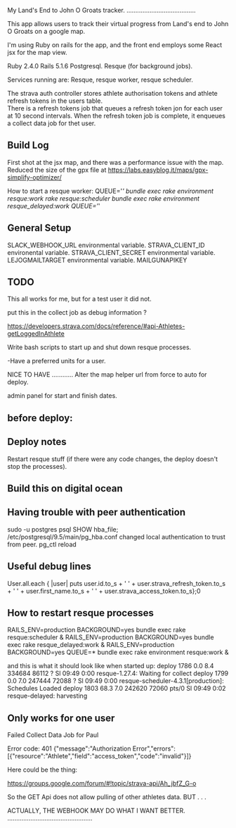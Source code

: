 My Land's End to John O Groats tracker.
.......................................

This app allows users to track their virtual progress from Land's end to John O Groats on a google map. 

I'm using Ruby on rails for the app, and the front end employs some React jsx for the map view. 

Ruby 2.4.0
Rails 5.1.6
Postgresql.
Resque (for background jobs).

Services running are:
Resque, resque worker, resque scheduler.

The strava auth controller stores athlete authorisation tokens and athlete refresh tokens in the users table.  
There is a refresh tokens job that queues a refresh token jon for each user at 10 second intervals.  When the refresh token job is complete, it enqueues a collect data job for thet user.

Build Log
---------

First shot at the jsx map, and there was a performance issue with the map.
Reduced the size of the gpx file at https://labs.easyblog.it/maps/gpx-simplify-optimizer/

How to start a resque worker:
QUEUE='*' bundle exec rake environment resque:work
rake resque:scheduler
bundle exec rake environment resque_delayed:work QUEUE='*'

General Setup
-------------
SLACK_WEBHOOK_URL environmental variable.
STRAVA_CLIENT_ID  environental variable.
STRAVA_CLIENT_SECRET environmental variable.
LEJOGMAILTARGET environmental variable.
MAILGUNAPIKEY

TODO
----

This all works for me, but for a test user it did not.

put this in the collect job as debug information ?

https://developers.strava.com/docs/reference/#api-Athletes-getLoggedInAthlete




Write bash scripts to start up and shut down resque processes.

-Have a preferred units for a user.

NICE TO HAVE
............
Alter the map helper url from force to auto for deploy.

admin panel for start and finish dates.


before deploy:
--------------

Deploy notes
------------
Restart resque stuff  (if there were any code changes, the deploy doesn't stop the processes).

Build this on digital ocean
----------------------------

Having trouble with peer authentication
---------------------------------------
sudo -u postgres psql
SHOW hba_file;
/etc/postgresql/9.5/main/pg_hba.conf
changed local authentication to trust from peer.
pg_ctl reload

Useful debug lines
------------------
User.all.each { |user| puts user.id.to_s + '  ' + user.strava_refresh_token.to_s + '  ' + user.first_name.to_s + ' ' + user.strava_access_token.to_s};0

How to restart resque processes
-------------------------------
RAILS_ENV=production BACKGROUND=yes bundle exec rake resque:scheduler &
RAILS_ENV=production BACKGROUND=yes bundle exec rake resque_delayed:work &
RAILS_ENV=production BACKGROUND=yes QUEUE=* bundle exec rake environment resque:work &

and this is what it should look like when started up:
deploy    1786  0.0  8.4 334684 86112 ?        Sl   09:49   0:00 resque-1.27.4: Waiting for collect
deploy    1799  0.0  7.0 247444 72088 ?        Sl   09:49   0:00 resque-scheduler-4.3.1[production]: Schedules Loaded
deploy    1803 68.3  7.0 242620 72060 pts/0    Sl   09:49   0:02 resque-delayed: harvesting


Only works for one user
-----------------------

Failed Collect Data Job for Paul

Error code: 401
{"message":"Authorization Error","errors":[{"resource":"Athlete","field":"access_token","code":"invalid"}]}


Here could be the thing:

https://groups.google.com/forum/#!topic/strava-api/Ah_jbfZ_G-o

So the GET Api does not allow pulling of other athletes data. BUT . . . 

ACTUALLY, THE WEBHOOK MAY DO WHAT I WANT BETTER.
................................................














